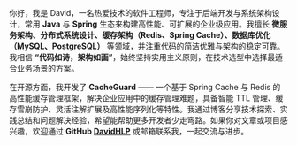 你好，我是 David，一名热爱技术的软件工程师，专注于后端开发与系统架构设计，常用 **Java** 与 **Spring** 生态来构建高性能、可扩展的企业级应用。我擅长 **微服务架构、分布式系统设计、缓存架构（Redis、Spring Cache）、数据库优化（MySQL、PostgreSQL）** 等领域，并注重代码的简洁优雅与架构的稳定可靠。我相信 **“代码如诗，架构如画”**，始终坚持实用主义原则，在技术选型中选择最适合业务场景的方案。

在开源方面，我开发了 **CacheGuard** —— 一个基于 Spring Cache 与 Redis 的高性能缓存管理框架，解决企业应用中的缓存管理难题，具备智能 TTL 管理、缓存雪崩防护、灵活注解扩展及高性能序列化等特性。我通过博客分享技术探索、实践总结和问题解决经验，希望能帮助更多开发者少走弯路。如果你对文章或项目感兴趣，欢迎通过 **GitHub [DavidHLP](https://github.com/DavidHLP)** 或邮箱联系我，一起交流与进步。
